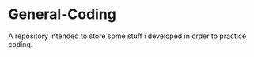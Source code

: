 # General-Coding
A repository intended to store some stuff i developed in order to practice coding.
